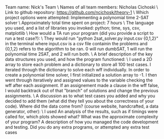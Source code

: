 Team name: Nick's Team \\
Names of all team members: Nicholas Cichoski \\
Link to github repository: https://github.com/ncichosk/theory-1 \\
Which project options were attempted: Implementing a polynomial time 2-SAT solver \\
Approximately total time spent on project: 7 hours \\
The language you used, and a list of libraries you invoked: python; time, sys, csv, matplotlib \\
How would a TA run your program (did you provide a script to run a test case?): \\
    They would run "python 2sat_solver.py input.csv {0,1,2}" in the terminal where input.csv is a csv file containin the problems and {0,1,2} refers to the algorithm to be ran. 0 will run dumbSAT, 1 will run the polynomial time 2SAT, and 2 will run both. \\
A brief description of the key data structures you used, and how the program functioned: \\
    I used a 2D array to store each problem and a dictionary to store all 100 test cases. I iterated through the dictionary to solve each wff individually. In order to create a polynomial time solver, I first initialized a solution array to -1. I then went through iteratively and assigned values to the variable checking the wff after each assignment. If an assignement made a clause in the wff false, I would backtrack out of that "branch" of solutions and change the previous assignments. \\
A discussion as to what test cases you added and why you decided to add them (what did they tell you about the correctness of your code). Where did the data come from? (course website, handcrafted, a data generator, other): \\
    I used
An analysis of the results, such as if timings were called for, which plots showed what? What was the approximate complexity of your program?
A description of how you managed the code development and testing.
Did you do any extra programs, or attempted any extra test cases
